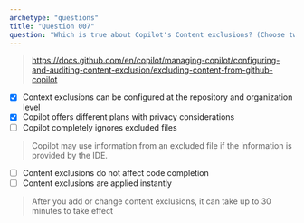 ```yaml
---
archetype: "questions"
title: "Question 007"
question: "Which is true about Copilot's Content exclusions? (Choose two)"
---
```



> https://docs.github.com/en/copilot/managing-copilot/configuring-and-auditing-content-exclusion/excluding-content-from-github-copilot
- [x] Context exclusions can be configured at the repository and organization level
- [x] Copilot offers different plans with privacy considerations
- [ ] Copilot completely ignores excluded files
> Copilot may use information from an excluded file if the information is provided by the IDE.
- [ ] Content exclusions do not affect code completion
- [ ] Content exclusions are applied instantly
> After you add or change content exclusions, it can take up to 30 minutes to take effect
